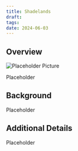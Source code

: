 ```yaml
---
title: Shadelands
draft: 
tags: 
date: 2024-06-03
---
```


## Overview

![Placeholder Picture](https://publish-01.obsidian.md/access/36b98e212e9d73fe1bd4813f96b0fd71/z_Assets/Misc/ImagePlaceholder.png)  

Placeholder

## Background

Placeholder

## Additional Details

Placeholder